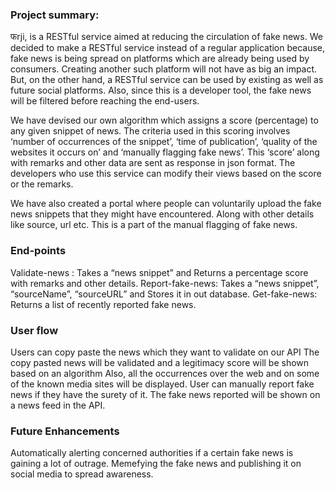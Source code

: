 
### Project summary:

फrji, is a RESTful service aimed at reducing the circulation of fake news. We decided to make a RESTful service instead of a regular application because, fake news is being spread on platforms which are already being used by consumers. Creating another such platform will not have as big an impact. But, on the other hand, a RESTful service can be used by existing as well as future social platforms. Also, since this is a developer tool, the fake news will be filtered before reaching the end-users.

We have devised our own algorithm which assigns a score (percentage) to any given snippet of news. The criteria used in this scoring involves ‘number of occurrences of the snippet’, ‘time of publication’, ‘quality of the websites it occurs on’ and ‘manually flagging fake news’.  This ‘score’ along with remarks and other data are sent as response in json format. The developers who use this service can modify their views based on the score or the remarks. 

We have also created a portal where people can voluntarily upload the fake news snippets that they might have encountered. Along with other details like source, url etc. This is a part of the manual flagging of fake news.

### End-points

Validate-news : Takes a “news snippet” and Returns a percentage score with remarks and other details.
Report-fake-news: Takes a “news snippet”, “sourceName”, “sourceURL” and Stores it in out database.
Get-fake-news: Returns a list of recently reported fake news.


### User flow
Users can copy paste the news which they want to validate on our API
The copy pasted news will be validated and a legitimacy score will be shown based on an algorithm
Also, all the occurrences over the web and on some of the known media sites will be displayed.
User can manually report fake news if they have the surety of it.
The fake news reported will be shown on a news feed in the API.

 ### Future Enhancements

Automatically alerting concerned authorities if a certain fake news is gaining a lot of outrage.
Memefying the fake news and publishing it on social media to spread awareness.

